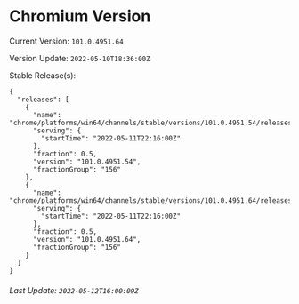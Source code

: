 # Chromium Version

Current Version: `101.0.4951.64`

Version Update: `2022-05-10T18:36:00Z`

Stable Release(s):
```
{
  "releases": [
    {
      "name": "chrome/platforms/win64/channels/stable/versions/101.0.4951.54/releases/1652307360",
      "serving": {
        "startTime": "2022-05-11T22:16:00Z"
      },
      "fraction": 0.5,
      "version": "101.0.4951.54",
      "fractionGroup": "156"
    },
    {
      "name": "chrome/platforms/win64/channels/stable/versions/101.0.4951.64/releases/1652307360",
      "serving": {
        "startTime": "2022-05-11T22:16:00Z"
      },
      "fraction": 0.5,
      "version": "101.0.4951.64",
      "fractionGroup": "156"
    }
  ]
}
```

###### Last Update: `2022-05-12T16:00:09Z`
